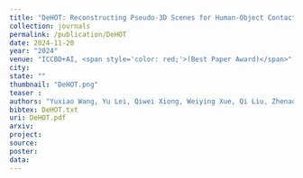 ```yaml
---
title: "DeHOT: Reconstructing Pseudo-3D Scenes for Human-Object Contact Detection"
collection: journals
permalink: /publication/DeHOT
date: 2024-11-20
year: "2024"
venue: "ICCBD+AI, <span style='color: red;'>(Best Paper Award)</span>"
city: 
state: ""
thumbnail: "DeHOT.png"
teaser : 
authors: "Yuxiao Wang, Yu Lei, Qiwei Xiong, Weiying Xue, Qi Liu, Zhenao Wei"
bibtex: DeHOT.txt
uri: DeHOT.pdf
arxiv: 
project: 
source: 
poster: 
data:
---
```

